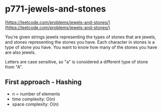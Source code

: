 # p771-jewels-and-stones
[https://leetcode.com/problems/jewels-and-stones/](https://leetcode.com/problems/jewels-and-stones/)

You're given strings jewels representing the types of stones that are jewels, and stones representing the stones you have. Each character in stones is a type of stone you have. You want to know how many of the stones you have are also jewels.

Letters are case sensitive, so "a" is considered a different type of stone from "A".

## First approach - Hashing

- n = number of elements
- time complexity: O(n)
- space complexity: O(n)